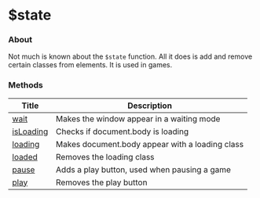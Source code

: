 # $state

### About

Not much is known about the `$state` function. All it does is add and remove certain classes from elements. It is used in games.

### Methods

| Title                             | Description                                     |
| --------------------------------- | ----------------------------------------------- |
| [wait](methods/wait)           | Makes the window appear in a waiting mode       |
| [isLoading](methods/isloading) | Checks if document.body is loading              |
| [loading](methods/loading)     | Makes document.body appear with a loading class |
| [loaded](methods/loaded)       | Removes the loading class                       |
| [pause](methods/pause)         | Adds a play button, used when pausing a game    |
| [play](methods/play)           | Removes the play button                         |

